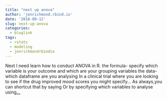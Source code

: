 ```yaml
---
title: "next up anova"
author: 'jenrichmond.rbind.io'
date: '2018-09-12'
slug: next-up-anova
categories:
  - bloglink
tags:
  - rstats
  - modeling
  - jenrichmondrbindio
---
```


Next I need learn how to conduct ANOVA in R. the formula- specify which variable is your outcome and which are your grouping variables the data- which dataframe are you analysing In a clinical trial where you are looking to see if the drug improved mood scores you might specify... As always,you can shortcut that by saying Or by specifying which variables to analyse using[... <i class="fas fa-external-link-alt"></i>](http://jenrichmond.rbind.io/post/next-up-anova/)


